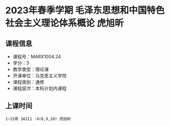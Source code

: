 # 2023年春季学期 毛泽东思想和中国特色社会主义理论体系概论 虎旭昕






## 课程信息

- 课程号：MARX1004.24
- 学分：3
- 教学类型：理论课
- 开课单位：马克思主义学院
- 课程类别：通修
- 课程层次：本科计划内课程

## 上课时间

```
1~15周 3A311 :4(8,9,10) 虎旭昕
```

